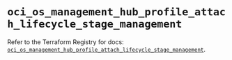 # `oci_os_management_hub_profile_attach_lifecycle_stage_management`

Refer to the Terraform Registry for docs: [`oci_os_management_hub_profile_attach_lifecycle_stage_management`](https://registry.terraform.io/providers/hashicorp/oci/7.19.0/docs/resources/os_management_hub_profile_attach_lifecycle_stage_management).
